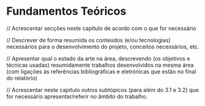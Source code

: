 
# Fundamentos Teóricos

// Acrescentar secções neste capítulo de acordo com o que for necessário&#x20;

// Descrever de forma resumida os conteúdos (e/ou tecnologias) necessários para o desenvolvimento do projeto, conceitos necessários, etc.&#x20;

// Apresentar qual o estado da arte na área, descrevendo (os objetivos e técnicas usadas) resumidamente trabalhos desenvolvidos na mesma área (com ligações às referências bibliográficas e eletrónicas que estão no final do relatório)&#x20;

// Acrescentar neste capítulo outros subtópicos (para além do 3.1 e 3.2) que for necessário apresentar/referir no âmbito do trabalho.
